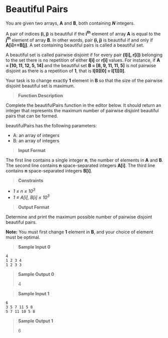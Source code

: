 # Beautiful Pairs

You are given two arrays, **A** and **B**, both containing ***N*** integers.

A pair of indices **(i, j)** is beautiful if the **i<sup>th</sup>** element of array **A** 
is equal to the **j<sup>th</sup>** element of array **B**. In other words, 
pair **(i, j)** is beautiful if and only if **A[i]==B[j]**. A set containing beautiful pairs is called a beautiful set.

A beautiful set is called pairwise disjoint if for every pair **(l[i], r[i])** belonging to the set 
there is no repetition of either **l[i]** or **r[i]** values. For instance, if 
**A = [10, 11, 12, 5, 14]** and the beautiful set **B = [8, 9, 11, 11, 5]** 
is not pairwise disjoint as there is a repetition of **1**, 
that is **l[0][0] = l[1][0]**.

Your task is to change exactly **1** element in **B** so that the size of the pairwise disjoint beautiful set is maximum.


>**Function Description**

Complete the beautifulPairs function in the editor below. It should return an integer that represents the maximum number of pairwise disjoint beautiful pairs that can be formed.

beautifulPairs has the following parameters:

- A: an array of integers
- B: an array of integers


>**Input Format**

The first line contains a single integer **n**, the number of elements in **A** and **B**.
The second line contains **n** space-separated integers **A[i]**.
The third line contains **n** space-separated integers **B[i]**.

> **Constraints**

- *1 &le; n &le; 10<sup>3</sup>*
- *1 &le; A[i], B[i] &le; 10<sup>3</sup>*

> **Output Format**

Determine and print the maximum possible number of pairwise disjoint beautiful pairs.

**Note:** You must first change **1** element in **B**, and your choice of element must be optimal.

> **Sample Input 0**
```
4
1 2 3 4
1 2 3 3
```

> **Sample Output 0**
>
> 4

> **Sample Input 1**
```
6
3 5 7 11 5 8
5 7 11 10 5 8
```

> **Sample Output 1**
>
> 6

